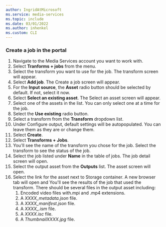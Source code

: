 ```yaml
---
author: IngridAtMicrosoft
ms.service: media-services 
ms.topic: include
ms.date: 03/01/2022
ms.author: inhenkel
ms.custom: CLI
---
```


### Create a job in the portal

1. Navigate to the Media Services account you want to work with.
1. Select **Tranforms + jobs** from the menu.
1. Select the transform you want to use for the job. The transform screen will appear.
1. Select **Add job**. The Create a job screen will appear.
1. For the **Input source**, the **Asset** radio button should be selected by default.  If not, select it now.
1. Select **Select an existing asset**. The Select an asset screen will appear.
1. Select one of the assets in the list. You can only select one at a time for the job.
1. Select the **Use existing** radio button.
1. Select a transform from the **Transform** dropdown list.
1. Under Configure output, default settings will be autopopulated. You can leave them as they are or change them.
1. Select **Create**.
1. Select **Transforms + Jobs**.
1. You'll see the name of the transform you chose for the job. Select the transform to see the status of the job.
1. Select the job listed under **Name** in the table of jobs. The job detail screen will open.
1. Select the output asset from the **Outputs** list. The asset screen will open.
1. Select the link for the asset next to Storage container.  A new browser tab will open and You'll see the results of the job that used the transform.  There should be several files in the output asset including:
    1. Encoded video files with.mpi and .mp4 extensions.
    1. A *XXXX_metadata.json* file.
    1. A *XXXX_manifest.json* file.
    1. A *XXXX_.ism* file.
    1. A *XXXX.isc* file.
    1. A *ThumbnailXXXX.jpg* file.
